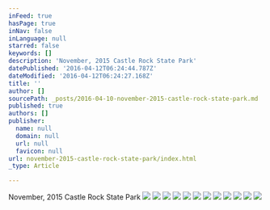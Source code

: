 ```yaml
---
inFeed: true
hasPage: true
inNav: false
inLanguage: null
starred: false
keywords: []
description: 'November, 2015 Castle Rock State Park'
datePublished: '2016-04-12T06:24:44.787Z'
dateModified: '2016-04-12T06:24:27.168Z'
title: ''
author: []
sourcePath: _posts/2016-04-10-november-2015-castle-rock-state-park.md
published: true
authors: []
publisher:
  name: null
  domain: null
  url: null
  favicon: null
url: november-2015-castle-rock-state-park/index.html
_type: Article

---
```

November, 2015 Castle Rock State Park
![](https://the-grid-user-content.s3-us-west-2.amazonaws.com/76ea3857-ec6c-40cb-9c4c-6fe1a0f1109a.jpg)
![](https://the-grid-user-content.s3-us-west-2.amazonaws.com/79886b31-4698-4e29-8481-737e7dc479f4.jpg)
![](https://the-grid-user-content.s3-us-west-2.amazonaws.com/96ace948-fc3c-4226-862c-bac0b2703f5b.jpg)
![](https://the-grid-user-content.s3-us-west-2.amazonaws.com/7ad72fc6-7f90-4142-8046-e43410cccc6b.jpg)
![](https://the-grid-user-content.s3-us-west-2.amazonaws.com/6cc21cb3-2fd6-40af-97a4-36a7639e2ead.jpg)
![](https://the-grid-user-content.s3-us-west-2.amazonaws.com/a5bf7177-3310-45f0-8fb6-f59cc2502b3b.jpg)
![](https://the-grid-user-content.s3-us-west-2.amazonaws.com/a17f4669-c342-43d5-8557-e37d55c3a104.jpg)
![](https://the-grid-user-content.s3-us-west-2.amazonaws.com/92c538c7-991f-4859-9bfa-53188642681f.jpg)
![](https://the-grid-user-content.s3-us-west-2.amazonaws.com/744481a7-c7d7-4394-8552-cc146bfbdb44.jpg)
![](https://the-grid-user-content.s3-us-west-2.amazonaws.com/3605f56f-f716-484d-8221-e7c95025cde8.jpg)
![](https://the-grid-user-content.s3-us-west-2.amazonaws.com/3249cfbf-8c60-4e3f-bb17-f897039fa7b6.jpg)
![](https://the-grid-user-content.s3-us-west-2.amazonaws.com/042df928-b20d-48ca-b167-3cfdc8f7a450.jpg)